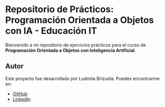 # Repositorio de Prácticos: Programación Orientada a Objetos con IA - Educación IT

Bienvenido a mi repositorio de ejercicios prácticos para el curso de **Programación Orientada a Objetos con Inteligencia Artificial**. 

## Autor

Este proyecto fue desarrollado por Ludmila Brizuela. Puedes encontrarme en:
- [GitHub](https://github.com/LuBrizuela02)
- [LinkedIn](https://www.linkedin.com/in/ludmila-brizuela-287a92265)
